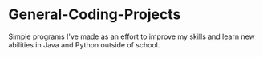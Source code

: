 # General-Coding-Projects
Simple programs I've made as an effort to improve my skills and learn new abilities in Java and Python outside of school. 
